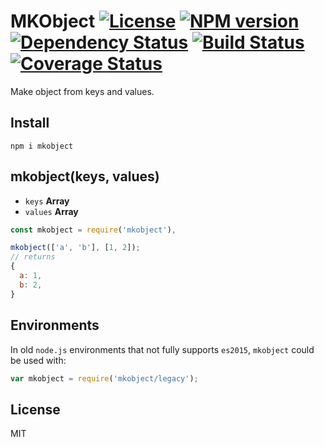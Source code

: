 # MKObject [![License][LicenseIMGURL]][LicenseURL] [![NPM version][NPMIMGURL]][NPMURL] [![Dependency Status][DependencyStatusIMGURL]][DependencyStatusURL] [![Build Status][BuildStatusIMGURL]][BuildStatusURL] [![Coverage Status][CoverageIMGURL]][CoverageURL]

Make object from keys and values.

## Install

```
npm i mkobject
```

## mkobject(keys, values)
- `keys` **Array**
- `values` **Array** 

```js
const mkobject = require('mkobject'),

mkobject(['a', 'b'], [1, 2]);
// returns
{
  a: 1,
  b: 2,
}
```

## Environments

In old `node.js` environments that not fully supports `es2015`, `mkobject` could be used with:

```js
var mkobject = require('mkobject/legacy');
```

## License
MIT

[NPMIMGURL]:                https://img.shields.io/npm/v/mkobject.svg?style=flat
[BuildStatusIMGURL]:        https://img.shields.io/travis/coderaiser/mkobject/master.svg?style=flat
[DependencyStatusIMGURL]:   https://img.shields.io/david/coderaiser/mkobject.svg?style=flat
[LicenseIMGURL]:            https://img.shields.io/badge/license-MIT-317BF9.svg?style=flat
[CoverageIMGURL]:           https://coveralls.io/repos/coderaiser/mkobject/badge.svg?branch=master&service=github
[NPMURL]:                   https://npmjs.org/package/mkobject "npm"
[BuildStatusURL]:           https://travis-ci.org/coderaiser/mkobject  "Build Status"
[DependencyStatusURL]:      https://david-dm.org/coderaiser/mkobject "Dependency Status"
[LicenseURL]:               https://tldrlegal.com/license/mit-license "MIT License"
[CoverageURL]:              https://coveralls.io/github/coderaiser/mkobject?branch=master

